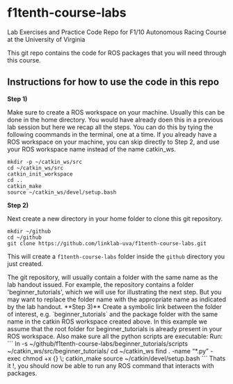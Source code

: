 # f1tenth-course-labs
Lab Exercises and Practice Code Repo for F1/10 Autonomous Racing Course at the University of Virginia

This git repo contains the code for ROS packages that you will need through this course. 

## Instructions for how to use the code in this repo

**Step 1)**

Make sure to create a ROS workspace on your machine. Usually this can be done in the home directory.
You would have already doen this in a previous lab session but here we recap all the steps.
You can do this by tying the following coommands in the terminal, one at a time.
If you already have a ROS workspace on your machine, you can skip directly to Step 2, and use your ROS workspace name instead of the name catkin_ws.

```
mkdir -p ~/catkin_ws/src
cd ~/catkin_ws/src
catkin_init_workspace
cd ..
catkin_make
source ~/catkin_ws/devel/setup.bash
```

**Step 2)**

Next create a new directory in your home folder to clone this git repository.

```
mkdir ~/github
cd ~/github
git clone https://github.com/linklab-uva/f1tenth-course-labs.git
```

This will create a `f1tenth-course-labs` folder inside the `github` directory you just created. 
<!--All the files required to build the ROS package are under the directory `/autoturtle`--!>

The git repository, will usually contain a folder with the same name as the lab handout issued. 
For example, the repository contains a folder 'beginner_tutorials', which we will use for illustrating the next step. But you may want to replace the folder name with the appropriate name as indicated by the lab handout. 

**Step 3)** 

Create a symbolic link between the folder of interest, e.g. `beginner_tutorials` and the package folder with the same name in the catkin ROS workspace created above. 

In this example we assume that the root folder for beginner_tutorials is already present in your ROS workspace. 
Also make sure all the python scripts are executable:
Run:

```
ln -s ~/github/f1tenth-course-labs/beginner_tutorials/scripts ~/catkin_ws/src/beginner_tutorials/
cd ~/catkin_ws
find . -name “*.py” -exec chmod +x {} \;
catkin_make
source ~/catkin/devel/setup.bash
```

Thats it !, you should now be able to run any ROS command that interacts with packages.



